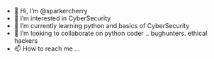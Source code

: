- 👋 Hi, I’m @sparkercherry
- 👀 I’m interested in CyberSecurity
- 🌱 I’m currently learning python and basics of CyberSecurity
- 💞️ I’m looking to collaborate on python coder .. bughunters. ethical hackers
- 📫 How to reach me ...

<!---
sparkercherry/sparkercherry is a ✨ special ✨ repository because its `README.md` (this file) appears on your GitHub profile.
You can click the Preview link to take a look at your changes.
--->
